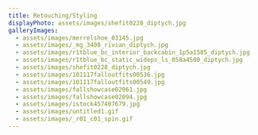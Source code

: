 ```yaml
---
title: Retouching/Styling
displayPhoto: assets/images/shefit0228_diptych.jpg
galleryImages:
  - assets/images/merrelshoe_03145.jpg
  - assets/images/_mg_3408_rivian_diptych.jpg
  - assets/images/r1tblue_bc_interior_backcabin_1p5a1585_diptych.jpg
  - assets/images/r1tblue_bc_static_wideps_ls_058a4500_diptych.jpg
  - assets/images/shefit0228_diptych.jpg
  - assets/images/101117falloutfits00536.jpg
  - assets/images/101117falloutfits00549.jpg
  - assets/images/fallshowcase02061.jpg
  - assets/images/fallshowcase02094.jpg
  - assets/images/istock457407679.jpg
  - assets/images/untitled1.gif
  - assets/images/_r01_c01_spin.gif
---
```

